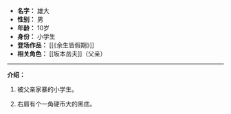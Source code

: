 
- **名字：** 雄大
- **性别：** 男
- **年龄：** 10岁
- **身份：** 小学生
- **登场作品：** [[《余生皆假期》]]
- **相关角色：** [[坂本岳夫]]（父亲）

---

**介绍：** 

1. 被父亲家暴的小学生。

2. 右肩有个一角硬币大的黑痣。
